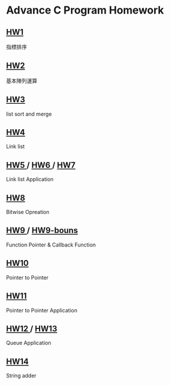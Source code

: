 # Advance C Program Homework


<h2><a href = "https://github.com/aa389393/ACP/tree/main/HW1">HW1 </a></h2> 

指標排序

<h2><a href = "https://github.com/aa389393/ACP/tree/main/HW2">HW2 </a></h2> 

基本陣列運算

<h2><a href = "https://github.com/aa389393/ACP/tree/main/HW3">HW3 </a></h2> 

list sort and merge


<h2><a href = "https://github.com/aa389393/ACP/tree/main/HW4">HW4 </a></h2> 

Link list

<h2><a href = "https://github.com/aa389393/ACP/tree/main/HW5">HW5 </a>/ <a href = "https://github.com/aa389393/ACP/tree/main/HW6">HW6 </a> /
<a href = "https://github.com/aa389393/ACP/tree/main/HW7">HW7 </a></h2> 

Link list Application

<h2><a href = "https://github.com/aa389393/ACP/tree/main/HW8">HW8 </a></h2> 

Bitwise Opreation


<h2><a href = "https://github.com/aa389393/ACP/tree/main/HW9">HW9 </a> / <a href = "https://github.com/aa389393/ACP/tree/main/HW9-bouns">HW9-bouns </a></h2> 

Function Pointer & Callback Function

<h2><a href = "https://github.com/aa389393/ACP/tree/main/HW10">HW10 </a></h2>  

Pointer to Pointer


<h2><a href = "https://github.com/aa389393/ACP/tree/main/HW11">HW11 </a></h2>  

Pointer to Pointer Application


<h2><a href = "https://github.com/aa389393/ACP/tree/main/HW12">HW12 </a> / <a href = "https://github.com/aa389393/ACP/tree/main/HW13">HW13 </a> </h2>  

Queue Application

<h2><a href = "https://github.com/aa389393/ACP/tree/main/HW14">HW14 </a></h2>  

String adder
